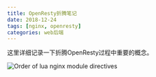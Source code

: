 ```yaml
---
title: OpenResty折腾笔记
date: 2018-12-24
tags: [nginx, openresty]
categories: web后端
---
```


这里详细记录一下折腾OpenResty过程中重要的概念。

<!--more-->

![Order of lua nginx module directives](/assets/images/post_imgs/learnning_openresty_1.png)